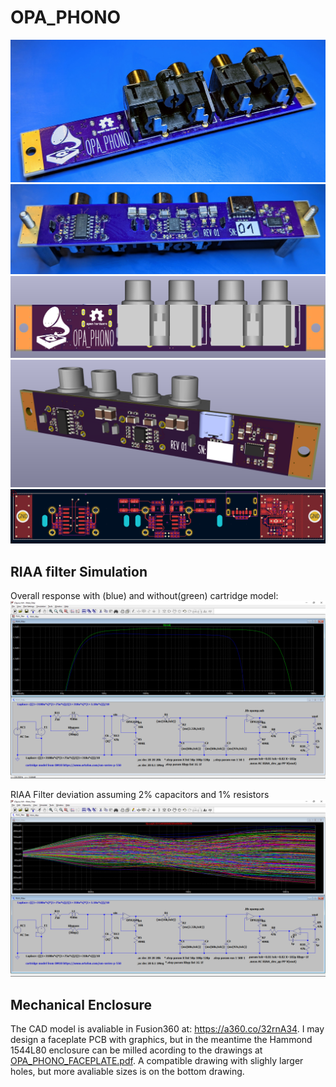 # OPA_PHONO

![image](/images/PXL_20220129_002650005.jpg)
![image](/images/PXL_20220129_002609308%20(1).jpg)
![image](/images/149295901-52ff9e62-9ec1-4234-8d02-1397248446cd.png)
![image](/images/149294289-ce15f93f-4b4e-4526-a4b3-66a34a6bc7e2.png)
![image](/images/149293860-e3ea3523-4ddc-4ea5-9db0-fbf9ac1a94a3.png)

## RIAA filter Simulation
Overall response with (blue) and without(green) cartridge model:
![image](/images/149296695-ea00b3a1-88fb-427b-be08-ac628e06c2f3.png)

RIAA Filter deviation assuming 2% capacitors and 1% resistors
![image](/images/149296245-1a906b3c-e415-4430-8c28-894d3e710055.png)


## Mechanical Enclosure

The CAD model is avaliable in Fusion360 at: https://a360.co/32rnA34.  I may design a faceplate PCB with graphics, but in the meantime the Hammond 1544L80 enclosure can be milled acording to the drawings at [OPA_PHONO_FACEPLATE.pdf](/Enclosure/OPA_PHONO_FACEPLATE.pdf). A compatible drawing with slighly larger holes, but more avaliable sizes is on the bottom drawing.

